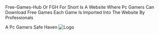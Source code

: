 Free-Games-Hub Or FGH For Short Is A Website Where Pc Gamers Can Download Free Games Each Game Is Imported Into The Website By Professionals 

A Pc Gamers Safe Haven
![Logo](https://github.com/user-attachments/assets/773b5849-46d8-47be-be04-78df44114987)
